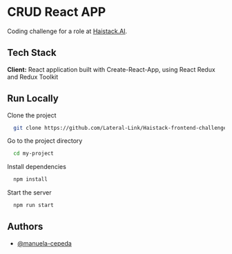 # CRUD React APP

Coding challenge for a role at [Haistack.AI](https://www.linkedin.com/company/haistack/).


## Tech Stack

**Client:** React application built with Create-React-App, using React Redux and Redux Toolkit 

## Run Locally

Clone the project

```bash
  git clone https://github.com/Lateral-Link/Haistack-frontend-challenge
```

Go to the project directory

```bash
  cd my-project
```

Install dependencies

```bash
  npm install
```

Start the server

```bash
  npm run start
```


## Authors

- [@manuela-cepeda](https://github.com/manuela-cepeda)
